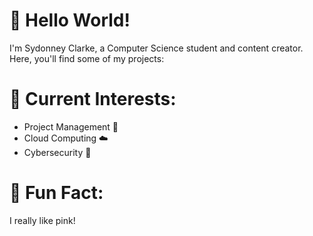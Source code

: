 # 👋 Hello World!

I'm Sydonney Clarke, a Computer Science student and content creator. Here, you'll find some of my projects:

# 🚀 Current Interests:
- Project Management 📝
- Cloud Computing ☁️
- Cybersecurity 🔐
  

# 🌱 Fun Fact:
I really like pink!
